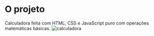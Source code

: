 # O projeto 
Calculadora feita com HTML, CSS e JavaScript puro com operações matemáticas básicas.
![calculadora](https://user-images.githubusercontent.com/82225853/157103099-b2e5d74e-0d78-44fa-9060-d005bfcf50cf.gif)

